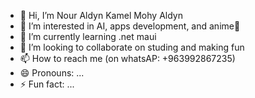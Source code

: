 - 👋 Hi, I’m Nour Aldyn Kamel Mohy Aldyn
- 👀 I’m interested in AI, apps development, and anime👀
- 🌱 I’m currently learning .net maui
- 💞️ I’m looking to collaborate on studing and making fun
- 📫 How to reach me (on whatsAP: +963992867235)
- 😄 Pronouns: ...
- ⚡ Fun fact: ...

<!---
NourAldynKMHD/NourAldynKMHD is a ✨ special ✨ repository because its `README.md` (this file) appears on your GitHub profile.
You can click the Preview link to take a look at your changes.
--->
